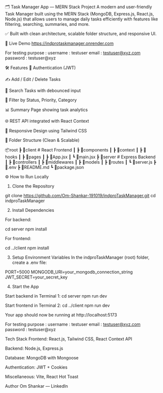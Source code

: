 🗂️ Task Manager App — MERN Stack Project
A modern and user-friendly Task Manager built using the MERN Stack (MongoDB, Express.js, React.js, Node.js) that allows users to manage daily tasks efficiently with features like filtering, searching, summaries, and more.

✅ Built with clean architecture, scalable folder structure, and responsive UI.

🔗 Live Demo
https://indprotaskmanager.onrender.com

For testing purpose :
username : testuser
email : testuser@xyz.com
password : testuser@xyz

🛠️ Features
🔐 Authentication (JWT)

✍️ Add / Edit / Delete Tasks

🧠 Search Tasks with debounced input

🧰 Filter by Status, Priority, Category

📊 Summary Page showing task analytics

🌐 REST API integrated with React Context

🎨 Responsive Design using Tailwind CSS

📁 Folder Structure (Clean & Scalable)

📦root
┣ 📂client # React Frontend
┃ ┣ 📂components
┃ ┣ 📂context
┃ ┣ 📂hooks
┃ ┣ 📂pages
┃ ┣ 📜App.jsx
┃ ┗ 📜main.jsx
┣ 📂server # Express Backend
┃ ┣ 📂controllers
┃ ┣ 📂middlewares
┃ ┣ 📂models
┃ ┣ 📂routes
┃ ┗ 📜server.js
┣ 📜.env
┣ 📜README.md
┗ 📜package.json

⚙️ How to Run Locally

1.  Clone the Repository

git clone https://github.com/Om-Shankar-191019/indproTaskManager.git
cd indproTaskManager

2.  Install Dependencies

For backend:

cd server
npm install

For frontend:

cd ../client
npm install

3.  Setup Environment Variables
    In the indproTaskManager (root) folder, create a .env file:

PORT=5000
MONGODB_URI=your_mongodb_connection_string
JWT_SECRET=your_secret_key

4.  Start the App

Start backend in Terminal 1:
cd server
npm run dev

Start frontend in Terminal 2:
cd ../client
npm run dev

Your app should now be running at http://localhost:5173

For testing purpose :
username : testuser
email : testuser@xyz.com
password : testuser@xyz

Tech Stack
Frontend: React.js, Tailwind CSS, React Context API

Backend: Node.js, Express.js

Database: MongoDB with Mongoose

Authentication: JWT + Cookies

Miscellaneous: Vite, React Hot Toast

Author
Om Shankar — LinkedIn
